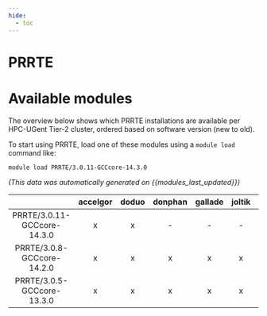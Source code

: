 ```yaml
---
hide:
  - toc
---
```


PRRTE
=====

# Available modules


The overview below shows which PRRTE installations are available per HPC-UGent Tier-2 cluster, ordered based on software version (new to old).

To start using PRRTE, load one of these modules using a `module load` command like:

```shell
module load PRRTE/3.0.11-GCCcore-14.3.0
```

*(This data was automatically generated on {{modules_last_updated}})*

| |accelgor|doduo|donphan|gallade|joltik|litleo|shinx|
| :---: | :---: | :---: | :---: | :---: | :---: | :---: | :---: |
|PRRTE/3.0.11-GCCcore-14.3.0|x|x|-|-|-|x|x|
|PRRTE/3.0.8-GCCcore-14.2.0|x|x|x|x|x|x|x|
|PRRTE/3.0.5-GCCcore-13.3.0|x|x|x|x|x|x|x|
